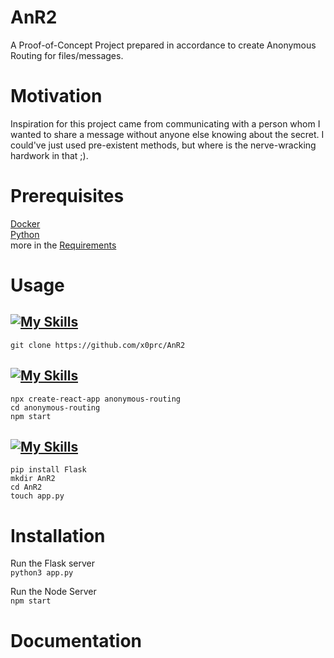 # AnR2
A Proof-of-Concept Project prepared in accordance to create Anonymous Routing for files/messages.

# Motivation
Inspiration for this project came from communicating with a person whom I wanted to share a message without anyone else knowing about the secret. I could've just used pre-existent methods, but where is the nerve-wracking hardwork in that ;). 

# Prerequisites
[Docker](https://get.docker.com/) <br>
[Python](https://python.org/) <br>
more in the [Requirements](https://github.com/x0prc/AnR2/requirements.txt) 

# Usage
## [![My Skills](https://skillicons.dev/icons?i=github&perline=1)](https://skillicons.dev)
`git clone https://github.com/x0prc/AnR2`

## [![My Skills](https://skillicons.dev/icons?i=react&perline=1)](https://skillicons.dev)
`npx create-react-app anonymous-routing` <br>
`cd anonymous-routing`<br>
`npm start`

## [![My Skills](https://skillicons.dev/icons?i=flask&perline=1)](https://skillicons.dev)
`pip install Flask` <br>
`mkdir AnR2` <br>
`cd AnR2` <br>
`touch app.py` 

# Installation
Run the Flask server <br>
`python3 app.py`

Run the Node Server <br>
`npm start`

# Documentation
